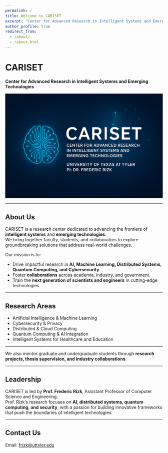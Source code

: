 ```yaml
---
permalink: /
title: Welcome to CARISET
excerpt: "Center for Advanced Research in Intelligent Systems and Emerging Technologies"
author_profile: true
redirect_from:
  - /about/
  - /about.html
---
```


# CARISET  
**Center for Advanced Research in Intelligent Systems and Emerging Technologies**

![CARISET Banner](/images/cariset-banner.png)

---

## About Us  
CARISET is a research center dedicated to advancing the frontiers of **intelligent systems** and **emerging technologies**.  
We bring together faculty, students, and collaborators to explore groundbreaking solutions that address real-world challenges.  

Our mission is to:  
- Drive impactful research in **AI, Machine Learning, Distributed Systems, Quantum Computing, and Cybersecurity**.  
- Foster **collaborations** across academia, industry, and government.  
- Train the **next generation of scientists and engineers** in cutting-edge technologies.  

---

## Research Areas  
- Artificial Intelligence & Machine Learning  
- Cybersecurity & Privacy  
- Distributed & Cloud Computing  
- Quantum Computing & AI Integration  
- Intelligent Systems for Healthcare and Education  

---
 

We also mentor graduate and undergraduate students through **research projects, thesis supervision, and industry collaborations**.  

---

## Leadership  
CARISET is led by **Prof. Frederic Rizk**, Assistant Professor of Computer Science and Engineering.  
Prof. Rizk’s research focuses on **AI, distributed systems, quantum computing, and security**, with a passion for building innovative frameworks that push the boundaries of intelligent technologies.  

---

## Contact Us  
Email: [frizk@uttyler.edu](mailto:frizk@uttyler.edu)  
  
